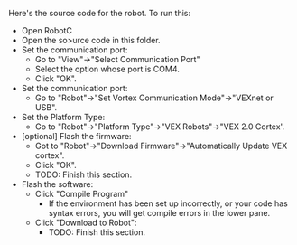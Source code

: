 Here's the source code for the robot. To run this:
 - Open RobotC
 - Open the so>urce code in this folder.
 - Set the communication port:
   - Go to "View"->"Select Communication Port"
   - Select the option whose port is COM4.
   - Click "OK".
 - Set the communication port:
   - Go to "Robot"->"Set Vortex Communication Mode"->"VEXnet or USB".
 - Set the Platform Type:
   - Go to "Robot"->"Platform Type"->"VEX Robots"->"VEX 2.0 Cortex'.
 - [optional] Flash the firmware:
   - Got to "Robot"->"Download Firmware"->"Automatically Update VEX cortex".
   - Click "OK".
   - TODO: Finish this section.
 - Flash the software:
   - Click "Compile Program"
     - If the environment has been set up incorrectly, or your code has syntax errors, you will get compile errors in the lower pane.
   - Click "Download to Robot":
     - TODO: Finish this section.
